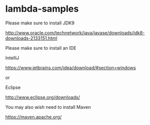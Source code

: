 # lambda-samples

Please make sure to install JDK9 

http://www.oracle.com/technetwork/java/javase/downloads/jdk8-downloads-2133151.html

Please make sure to install an IDE

IntelliJ

https://www.jetbrains.com/idea/download/#section=windows

or

Eclipse 

http://www.eclipse.org/downloads/

You may also wish need to install Maven

https://maven.apache.org/
